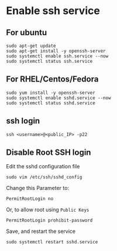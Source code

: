 # Enable ssh service

## For ubuntu
```
sudo apt-get update
sudo apt-get install -y openssh-server
sudo systemctl enable ssh.service --now
sudo systemctl status ssh.service
```

## For RHEL/Centos/Fedora
```
sudo yum install -y openssh-server
sudo systemctl enable sshd.service --now
sudo systemctl status sshd.service
```

## ssh login
```
ssh <username>@<public_IP> -p22
```

## Disable Root SSH login

Edit the sshd configuration file
```
sudo vim /etc/ssh/sshd_config
```
Change this Parameter to:
```
PermitRootLogin no
```
Or, to allow root using `Public Keys`
```
PermitRootLogin prohibit-password
```
Save, and restart the service
```
sudo systemctl restart sshd.service
```